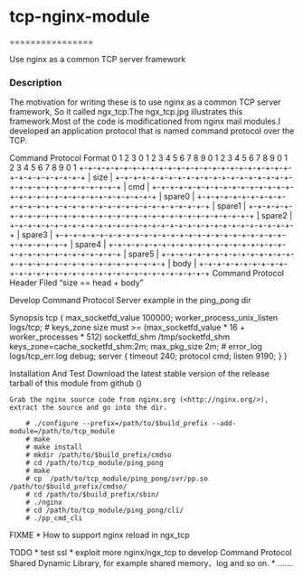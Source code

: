 <h1>tcp-nginx-module</h1>
================

Use nginx as a common TCP server framework

<h3>Description</h3>
<p>The motivation for writing these is to use nginx as a common TCP server framework, So it called ngx_tcp.The ngx_tcp.jpg illustrates this framework.Most of the code is modificationed from nginx mail modules.I developed an application protocol that is named command protocol over the TCP.

Command Protocol Format
    0                   1                   2                   3
    0 1 2 3 4 5 6 7 8 9 0 1 2 3 4 5 6 7 8 9 0 1 2 3 4 5 6 7 8 9 0 1 
   +-+-+-+-+-+-+-+-+-+-+-+-+-+-+-+-+-+-+-+-+-+-+-+-+-+-+-+-+-+-+-+-+
   |                            size                               |
   +-+-+-+-+-+-+-+-+-+-+-+-+-+-+-+-+-+-+-+-+-+-+-+-+-+-+-+-+-+-+-+-+
   |                            cmd                                |
   +-+-+-+-+-+-+-+-+-+-+-+-+-+-+-+-+-+-+-+-+-+-+-+-+-+-+-+-+-+-+-+-+
   |                           spare0                              |
   +-+-+-+-+-+-+-+-+-+-+-+-+-+-+-+-+-+-+-+-+-+-+-+-+-+-+-+-+-+-+-+-+
   |                           spare1                              |
   +-+-+-+-+-+-+-+-+-+-+-+-+-+-+-+-+-+-+-+-+-+-+-+-+-+-+-+-+-+-+-+-+
   |                           spare2                              |
   +-+-+-+-+-+-+-+-+-+-+-+-+-+-+-+-+-+-+-+-+-+-+-+-+-+-+-+-+-+-+-+-+
   |                           spare3                              |
   +-+-+-+-+-+-+-+-+-+-+-+-+-+-+-+-+-+-+-+-+-+-+-+-+-+-+-+-+-+-+-+-+
   |                           spare4                              |
   +-+-+-+-+-+-+-+-+-+-+-+-+-+-+-+-+-+-+-+-+-+-+-+-+-+-+-+-+-+-+-+-+
   |                           spare5                              |
   +-+-+-+-+-+-+-+-+-+-+-+-+-+-+-+-+-+-+-+-+-+-+-+-+-+-+-+-+-+-+-+-+
   |                            body                               |
   +-+-+-+-+-+-+-+-+-+-+-+-+-+-+-+-+-+-+-+-+-+-+-+-+-+-+-+-+-+-+-+-+
Command Protocol Header Filed “size == head + body”</p>

Develop Command Protocol Server
    example in the ping_pong dir

Synopsis
    tcp {
        max_socketfd_value          100000;
        worker_process_unix_listen  logs/tcp;
        # keys_zone size must >= (max_socketfd_value * 16 + worker_processes * 512)
        socketfd_shm                /tmp/socketfd_shm keys_zone=cache_socketfd_shm:2m;
        max_pkg_size 2m;
        # error_log logs/tcp_err.log debug;
        server {
            timeout 240;
            protocol cmd;
            listen 9190;
        }
    }

Installation And Test
    Download the latest stable version of the release tarball of this module
    from github ()

    Grab the nginx source code from nginx.org (<http://nginx.org/>), extract the source and go into the dir.

        # ./configure --prefix=/path/to/$build_prefix --add-module=/path/to/tcp_module
        # make
        # make install
        # mkdir /path/to/$build_prefix/cmdso
        # cd /path/to/tcp_module/ping_pong
        # make
        # cp  /path/to/tcp_module/ping_pong/svr/pp.so /path/to/$build_prefix/cmdso/
        # cd /path/to/$build_prefix/sbin/
        # ./nginx
        # cd /path/to/tcp_module/ping_pong/cli/
        # ./pp_cmd_cli

FIXME
    *   How to support nginx reload in ngx_tcp
  
TODO
    *   test ssl 
    *   exploit more nginx/ngx_tcp to develop Command Protocol Shared Dynamic Library, for example shared memory、log and so on.
    *   .......
